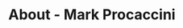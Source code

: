 ---
id: mark_procaccini
full_name: Mark Procaccini
title: About - Mark Procaccini
role: Senior Vice President of Operations
image: mark_procaccini.jpg
location: Ashburn, Virginia
about: Mark is Raft's Senior Vice President of Operations with over 25 years of experience in government contracts, M&A, and private equity. He has a proven track record of leading complex and strategic transactions, integrating acquired companies, and winning and delivering on highly crucial mission-focused GovCon programs, while achieving industry-leading growth and profitability. Mark likes to spend his time at Lake Anna and has 3 college-aged children.
github:
linkedin: https://www.linkedin.com/in/markprocaccini/
weight: 15
sitemap: false
song: Victory · Puff Daddy Ft. Notorious B.I.G. & Busta Rhymes
---